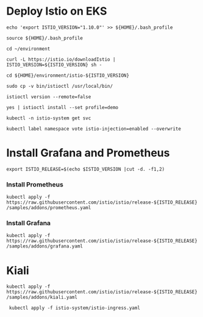 # Deploy Istio on EKS

```echo 'export ISTIO_VERSION="1.10.0"' >> ${HOME}/.bash_profile```

```source ${HOME}/.bash_profile```

```cd ~/environment```

```curl -L https://istio.io/downloadIstio | ISTIO_VERSION=${ISTIO_VERSION} sh -```

```cd ${HOME}/environment/istio-${ISTIO_VERSION}```

```sudo cp -v bin/istioctl /usr/local/bin/```

```istioctl version --remote=false```

```yes | istioctl install --set profile=demo```

```kubectl -n istio-system get svc```

```kubectl label namespace vote istio-injection=enabled --overwrite```

# Install Grafana and Prometheus

```export ISTIO_RELEASE=$(echo $ISTIO_VERSION |cut -d. -f1,2)```

### Install Prometheus
```kubectl apply -f https://raw.githubusercontent.com/istio/istio/release-${ISTIO_RELEASE}/samples/addons/prometheus.yaml```

### Install Grafana
```kubectl apply -f https://raw.githubusercontent.com/istio/istio/release-${ISTIO_RELEASE}/samples/addons/grafana.yaml```


# Kiali

```kubectl apply -f https://raw.githubusercontent.com/istio/istio/release-${ISTIO_RELEASE}/samples/addons/kiali.yaml```

``` kubectl apply -f istio-system/istio-ingress.yaml```

